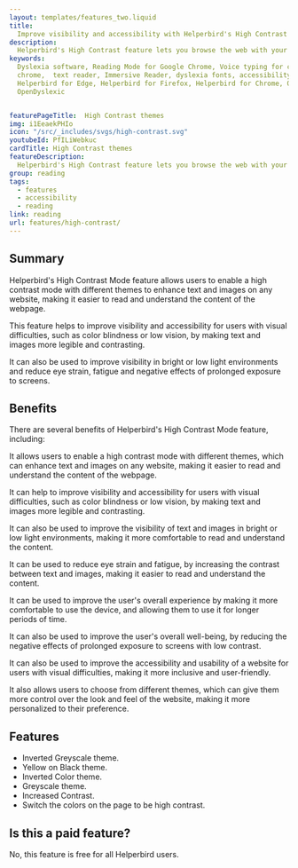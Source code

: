 ```yaml
---
layout: templates/features_two.liquid
title:
  Improve visibility and accessibility with Helperbird's High Contrast Mode feature
description:
  Helperbird's High Contrast feature lets you browse the web with your choice of several high-contrast color filters designed to make it easier to read text.
keywords:
  Dyslexia software, Reading Mode for Google Chrome, Voice typing for chrome, Text to speech for
  chrome,  text reader, Immersive Reader, dyslexia fonts, accessibility software, dyslexia software,
  Helperbird for Edge, Helperbird for Firefox, Helperbird for Chrome, Opendyslexic for Chrome,
  OpenDyslexic


featurePageTitle:  High Contrast themes
img: i1EeaekPHIo
icon: "/src/_includes/svgs/high-contrast.svg"
youtubeId: PfILiWebkuc
cardTitle: High Contrast themes
featureDescription:
  Helperbird's High Contrast feature lets you browse the web with your choice of several high-contrast color filters designed to make it easier to read text.
group: reading
tags: 
  - features
  - accessibility
  - reading
link: reading
url: features/high-contrast/
---
```



## Summary

Helperbird's High Contrast Mode feature allows users to enable a high contrast mode with different themes to enhance text and images on any website, making it easier to read and understand the content of the webpage. 

This feature helps to improve visibility and accessibility for users with visual difficulties, such as color blindness or low vision, by making text and images more legible and contrasting.

It can also be used to improve visibility in bright or low light environments and reduce eye strain, fatigue and negative effects of prolonged exposure to screens.

##  Benefits

There are several benefits of Helperbird's High Contrast Mode feature, including:

It allows users to enable a high contrast mode with different themes, which can enhance text and images on any website, making it easier to read and understand the content of the webpage.

It can help to improve visibility and accessibility for users with visual difficulties, such as color blindness or low vision, by making text and images more legible and contrasting.

It can also be used to improve the visibility of text and images in bright or low light environments, making it more comfortable to read and understand the content.

It can be used to reduce eye strain and fatigue, by increasing the contrast between text and images, making it easier to read and understand the content.

It can be used to improve the user's overall experience by making it more comfortable to use the device, and allowing them to use it for longer periods of time.

It can also be used to improve the user's overall well-being, by reducing the negative effects of prolonged exposure to screens with low contrast.

It can also be used to improve the accessibility and usability of a website for users with visual difficulties, making it more inclusive and user-friendly.

It also allows users to choose from different themes, which can give them more control over the look and feel of the website, making it more personalized to their preference.


## Features

- Inverted Greyscale theme.
- Yellow on Black theme.
- Inverted Color theme.
- Greyscale theme.
- Increased Contrast.
- Switch the colors on the page to be high contrast.



## Is this a paid feature?

No, this feature is free for all Helperbird users.












